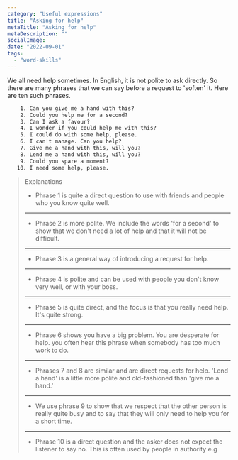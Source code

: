 ```yaml
---
category: "Useful expressions"
title: "Asking for help"
metaTitle: "Asking for help"
metaDescription: ""
socialImage:
date: "2022-09-01"
tags:
  - "word-skills"
---
```


We all need help sometimes. In English, it is not polite to ask directly. So there are many phrases that we can say before a request to 'soften' it. Here are ten such phrases.

```txt
    1. Can you give me a hand with this?
    2. Could you help me for a second?
    3. Can I ask a favour?
    4. I wonder if you could help me with this?
    5. I could do with some help, please.
    6. I can't manage. Can you help?
    7. Give me a hand with this, will you?
    8. Lend me a hand with this, will you?
    9. Could you spare a moment?
   10. I need some help, please.
```

> Explanations
>
> - Phrase 1 is quite a direct question to use with friends and people who you know quite well.
>
> ---
>
> - Phrase 2 is more polite. We include the words 'for a second' to show that we don't need a lot of help and that it will not be difficult.
>
> ---
>
> - Phrase 3 is a general way of introducing a request for help.
>
> ---
>
> - Phrase 4 is polite and can be used with people you don't know very well, or with your boss.
>
> ---
>
> - Phrase 5 is quite direct, and the focus is that you really need help. It's quite strong.
>
> ---
>
> - Phrase 6 shows you have a big problem. You are desperate for help. you often hear this phrase when somebody has too much work to do.
>
> ---
>
> - Phrases 7 and 8 are similar and are direct requests for help. 'Lend a hand' is a little more polite and old-fashioned than 'give me a hand.'
>
> ---
>
> - We use phrase 9 to show that we respect that the other person is really quite busy and to say that they will only need to help you for a short time.
>
> ---
>
> - Phrase 10 is a direct question and the asker does not expect the listener to say no. This is often used by people in authority e.g
